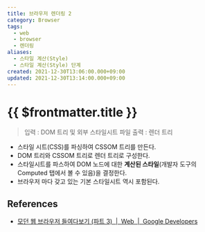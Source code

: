 ```yaml
---
title: 브라우저 렌더링 2
category: Browser
tags:
  - web
  - browser
  - 렌더링
aliases:
  - 스타일 계산(Style)
  - 스타일 계산(Style) 단계
created: 2021-12-30T13:06:00.000+09:00
updated: 2021-12-30T13:14:00.000+09:00
---
```


# {{ $frontmatter.title }}

> 입력 : DOM 트리 및 외부 스타일시트 파일
> 출력 : 렌더 트리

- 스타일 시트(CSS)를 파싱하여 CSSOM 트리를 만든다.
- DOM 트리와 CSSOM 트리로 렌더 트리로 구성한다.
- 스타일시트를 파스하여 DOM 노드에 대한 **계산된 스타일**(개발자 도구의 Computed 탭에서 볼 수 있음)을 결정한다.
- 브라우저 마다 갖고 있는 기본 스타일시트 역시 포함된다.

## References

- [모던 웹 브라우저 들여다보기 (파트 3)  |  Web  |  Google Developers](https://developers.google.com/web/updates/2018/09/inside-browser-part3?hl=ko#%EC%8A%A4%ED%83%80%EC%9D%BC_%EA%B3%84%EC%82%B0)

